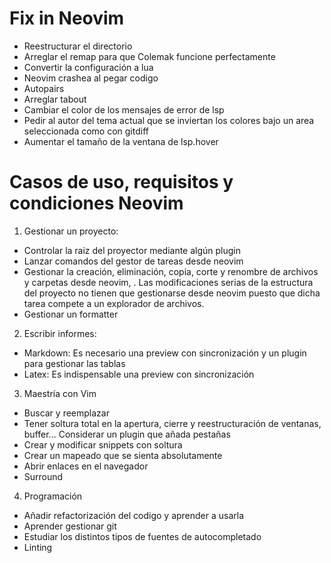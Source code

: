 # Fix in Neovim

- Reestructurar el directorio
- Arreglar el remap para que Colemak funcione perfectamente
- Convertir la configuración a lua
- Neovim crashea al pegar codigo
- Autopairs
- Arreglar tabout
- Cambiar el color de los mensajes de error de lsp
- Pedir al autor del tema actual que se inviertan los colores bajo un area seleccionada como con gitdiff
- Aumentar el tamaño de la ventana de lsp.hover


# Casos de uso, requisitos y condiciones Neovim

1. Gestionar un proyecto:
- Controlar la raiz del proyector mediante algún plugin
- Lanzar comandos del gestor de tareas desde neovim
- Gestionar la creación, eliminación, copia, corte y renombre de archivos y carpetas desde neovim, . Las modificaciones serias de la estructura del proyecto no tienen que gestionarse desde neovim puesto que dicha tarea compete a un explorador de archivos.
- Gestionar un formatter

2. Escribir informes:
- Markdown: Es necesario una preview  con sincronización y un plugin para gestionar las tablas
- Latex: Es indispensable una preview con sincronización

3. Maestría con Vim
- Buscar y reemplazar
- Tener soltura total en la apertura, cierre y reestructuración de ventanas, buffer... Considerar un plugin que añada pestañas
- Crear y modificar snippets con soltura
- Crear un mapeado que se sienta absolutamente
- Abrir enlaces en el navegador
- Surround

4. Programación
- Añadir refactorización del codigo y aprender a usarla
- Aprender gestionar git
- Estudiar los distintos tipos de fuentes de autocompletado
- Linting

